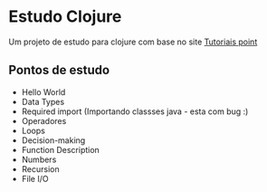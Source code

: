 # Estudo Clojure

Um projeto de estudo para clojure com base no site [Tutoriais point](https://www.tutorialspoint.com/clojure/)

## Pontos de estudo
* Hello World
* Data Types
* Required import (Importando classses java - esta com bug :)
* Operadores
* Loops
* Decision-making
* Function Description
* Numbers
* Recursion
* File I/O
